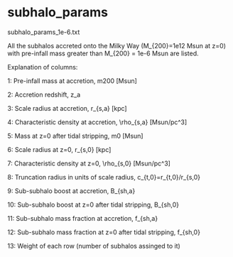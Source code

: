 # subhalo_params

subhalo_params_1e-6.txt

All the subhalos accreted onto the Milky Way (M_{200}=1e12 Msun at z=0) with pre-infall mass greater than M_{200} = 1e-6 Msun are listed.

Explanation of columns:

1: Pre-infall mass at accretion, m200 [Msun]

2: Accretion redshift, z_a

3: Scale radius at accretion, r_{s,a} [kpc]

4: Characteristic density at accretion, \rho_{s,a} [Msun/pc^3]

5: Mass at z=0 after tidal stripping, m0 [Msun]

6: Scale radius at z=0, r_{s,0} [kpc]

7: Characteristic density at z=0, \rho_{s,0} [Msun/pc^3]

8: Truncation radius in units of scale radius, c_{t,0}=r_{t,0}/r_{s,0}

9: Sub-subhalo boost at accretion, B_{sh,a}

10: Sub-subhalo boost at z=0 after tidal stripping, B_{sh,0}

11: Sub-subhalo mass fraction at accretion, f_{sh,a}

12: Sub-subhalo mass fraction at z=0 after tidal stripping, f_{sh,0}

13: Weight of each row (number of subhalos assinged to it)
